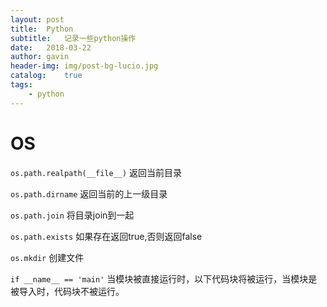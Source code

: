 ```yaml
---
layout: post
title:  Python
subtitle:   记录一些python操作
date:   2018-03-22
author: gavin
header-img: img/post-bg-lucio.jpg
catalog:    true
tags:
    - python
---
```



# OS

`os.path.realpath(__file__)` 返回当前目录

`os.path.dirname` 返回当前的上一级目录

`os.path.join` 将目录join到一起

`os.path.exists` 如果存在返回true,否则返回false

`os.mkdir` 创建文件


`if __name__ == 'main'` 当模块被直接运行时，以下代码块将被运行，当模块是被导入时，代码块不被运行。
